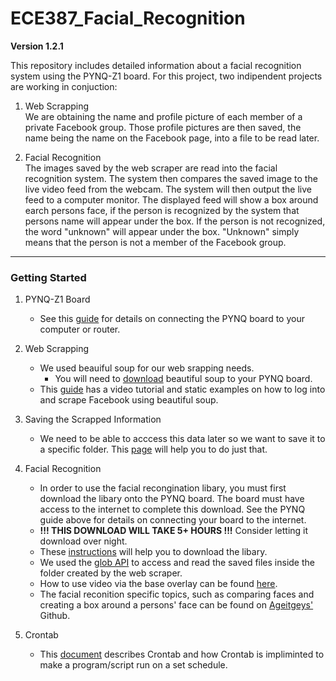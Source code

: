# ECE387_Facial_Recognition

**Version 1.2.1**

This repository includes detailed information about a facial recognition system using the PYNQ-Z1 board. For this project, two indipendent projects are working in conjuction:

1. Web Scrapping    
We are obtaining the name and profile picture of each member of a private Facebook group. Those profile pictures are then saved, the name being the name on the Facebook page, into a file to be read later. 

2. Facial Recognition    
The images saved by the web scraper are read into the facial recognition system. The system then compares the saved image to the live video feed from the webcam. The system will then output the live feed to a computer monitor. The displayed feed will show a box around earch persons face, if the person is recognized by the system that persons name will appear under the box. If the person is not recognized, the word "unknown" will appear under the box. "Unknown" simply means that the person is not a member of the Facebook group.

---

### Getting Started

1. PYNQ-Z1 Board
   * See this [guide](http://pynq.readthedocs.io/en/v2.0/getting_started.html) for details on connecting the PYNQ board to your computer or router.

2. Web Scrapping 
   * We used beauiful soup for our web srapping needs.
      * You will need to [download](https://www.crummy.com/software/BeautifulSoup/bs4/doc/) beautiful soup to your PYNQ board.
   * This [guide](http://mycodingzone.net/videos/hindi/web-scraping-hindi-6) has a video tutorial and static examples on how to log into and scrape Facebook using beautiful soup.

3. Saving the Scrapped Information
   * We need to be able to acccess this data later so we want to save it to a specific folder. This [page](https://stackoverflow.com/questions/20338452/saving-files-downloaded-from-urlretrieve-to-another-folder-other) will help you to do just that.

4. Facial Recognition 
   * In order to use the facial recongination libary, you must first download the libary onto the PYNQ board. The board must have access to the internet to complete this download. See the PYNQ guide above for details on connecting your board to the internet.
   * **!!! THIS DOWNLOAD WILL TAKE 5+ HOURS !!!** Consider letting it download over night.
   * These [instructions](https://github.com/IarveJ/PYNQ_facialRec#installation) will help you to download the libary.
   * We used the [glob API](https://pymotw.com/2/glob/) to access and read the saved files inside the folder created by the web scraper.
   * How to use video via the base overlay can be found [here](https://pynq.readthedocs.io/en/v1.3/9b_base_overlay_video.html).
   * The facial reconition specific topics, such as comparing faces and creating a box around a persons' face can be found on [Ageitgeys'](https://github.com/ageitgey/face_recognition/tree/master/examples) Github.
   
5. Crontab
   * This [document](http://www.adminschoice.com/crontab-quick-reference) describes Crontab and how Crontab is impliminted to make a program/script run on a set schedule.
